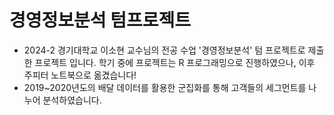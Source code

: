 # 경영정보분석 텀프로젝트
- 2024-2 경기대학교 이소현 교수님의 전공 수업 '경영정보분석' 텀 프로젝트로 제출한 프로젝트 입니다. 학기 중에 프로젝트는 R 프로그래밍으로 진행하였으나, 이후 주피터 노트북으로 옮겼습니다!
- 2019~2020년도의 배달 데이터를 활용한 군집화를 통해 고객들의 세그먼트를 나누어 분석하였습니다.
